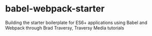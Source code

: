 # babel-webpack-starter
Building the starter boilerplate for ES6+ applications using Babel and Webpack through Brad Traversy, Traversy Media tutorials

